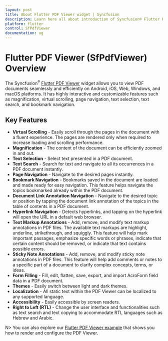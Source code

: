 ```yaml
---
layout: post
title: About Flutter PDF Viewer widget | Syncfusion
description: Learn here all about introduction of Syncfusion® Flutter PDF Viewer (SfPdfViewer) widget, its features, and more.
platform: flutter
control: SfPdfViewer
documentation: ug
---
```


# Flutter PDF Viewer (SfPdfViewer) Overview

The Syncfusion<sup>&reg;</sup> [Flutter PDF Viewer](https://www.syncfusion.com/flutter-widgets/flutter-pdf-viewer) widget allows you to view PDF documents seamlessly and efficiently on Android, iOS, Web, Windows, and macOS platforms. It has highly interactive and customizable features such as magnification, virtual scrolling, page navigation, text selection, text search, and bookmark navigation.

## Key Features

* **Virtual Scrolling** - Easily scroll through the pages in the document with a fluent experience. The pages are rendered only when required to increase loading and scrolling performance.
* **Magnification** - The content of the document can be efficiently zoomed in and out.
* **Text Selection** - Select text presented in a PDF document.
* **Text Search** - Search for text and navigate to all its occurrences in a PDF document instantly.
* **Page Navigation** - Navigate to the desired pages instantly.
* **Bookmark Navigation** - Bookmarks saved in the document are loaded and made ready for easy navigation. This feature helps navigate the topics bookmarked already within the PDF document.
* **Document Link Annotation Navigation** - Navigate to the desired topic or position by tapping the document link annotation of the topics in the table of contents in a PDF document.
* **Hyperlink Navigation** - Detects hyperlinks, and tapping on the hyperlink will open the URL in a default web browser.
* **Text Markup Annotations** - Add, remove, and modify text markup annotations in PDF files. The available text markups are highlight, underline, strikethrough, and squiggly. This feature will help mark important passages, emphasize specific words or phrases, indicate that certain content should be removed, or indicate that text contains possible errors.
* **Sticky Note Annotations** - Add, remove, and modify sticky note annotations in PDF files. This feature will help add comments or notes to a specific part of a document to clarify complex concepts, terms, or ideas.
* **Form Filling** - Fill, edit, flatten, save, export, and import AcroForm field data in a PDF document.
* **Themes** - Easily switch between light and dark themes.
* **Localization** - All static text within the PDF Viewer can be localized to any supported language.
* **Accessibility** - Easily accessible by screen readers.
* **Right to Left (RTL)** - Change the user interface and functionalities such as text search and text copying to accommodate RTL languages such as Hebrew and Arabic.

N> You can also explore our [Flutter PDF Viewer example](https://flutter.syncfusion.com/#/pdf-viewer/getting-started) that shows you how to render and configure the PDF Viewer.
